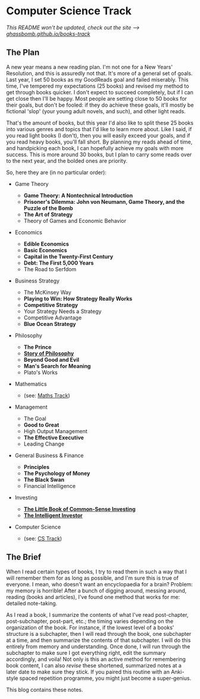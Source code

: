 # Computer Science Track

_This README won't be updated, check out the site --> [ghassbomb.github.io/books-track](https://ghassbomb.github.io/books-track)_

## The Plan

A new year means a new reading plan. I'm not one for a New Years' Resolution, and this is assuredly not that. It's more of a general set of goals. Last year, I set 50 books as my GoodReads goal and failed miserably. This time, I've tempered my expectations (25 books) and revised my method to get through books quicker. I don't expect to succeed completely, but if I can get close then I'll be happy. Most people are setting close to 50 books for their goals, but don't be fooled: if they do achieve these goals, it'll mostly be fictional 'slop' (your young adult novels, and such), and other light reads.

That's the amount of books, but this year I'd also like to split these 25 books into various genres and topics that I'd like to learn more about. Like I said, if you read light books (I don't), then you will easily exceed your goals, and if you read heavy books, you'll fall short. By planning my reads ahead of time, and handpicking each book, I can hopefully achieve my goals with more success. This is more around 30 books, but I plan to carry some reads over to the next year, and the bolded ones are priority.

So, here they are (in no particular order):

- Game Theory

  - **Game Theory: A Nontechnical Introduction**
  - **Prisoner's Dilemma: John von Neumann, Game Theory, and the Puzzle of the Bomb**
  - **The Art of Strategy**
  - Theory of Games and Economic Behavior

- Economics

  - **Edible Economics**
  - **Basic Economics**
  - **Capital in the Twenty-First Century**
  - **Debt: The First 5,000 Years**
  - The Road to Serfdom

- Business Strategy

  - The McKinsey Way
  - **Playing to Win: How Strategy Really Works**
  - **Competitive Strategy**
  - Your Strategy Needs a Strategy
  - Competitive Advantage
  - **Blue Ocean Strategy**

- Philosophy

  - **The Prince**
  - [**Story of Philosophy**](/docs/phil/histories/storyofphilosophy/)
  - **Beyond Good and Evil**
  - **Man's Search for Meaning**
  - Plato's Works

- Mathematics

  - (see: [Maths Track](https://ghassbomb.github.io/maths-track))

- Management

  - The Goal
  - **Good to Great**
  - High Output Management
  - **The Effective Executive**
  - Leading Change

- General Business & Finance

  - **Principles**
  - **The Psychology of Money**
  - **The Black Swan**
  - Financial Intelligence

- Investing

  - [**The Little Book of Common-Sense Investing**](docs/biz/investing/thelittlebook/)
  - [**The Intelligent Investor**](./docs/biz/investing/theintelligentinvestor/)

- Computer Science

  - (see: [CS Track](https://ghassbomb.github.io/cs-track))

## The Brief

When I read certain types of books, I try to read them in such a way that I will remember them for as long as possible, and I'm sure this is true of everyone. I mean, who doesn't want an encyclopaedia for a brain? Problem: my memory is horrible! After a bunch of digging around, messing around, reading (books and articles), I've found one method that works for me: detailed note-taking.

As I read a book, I summarize the contents of what I've read post-chapter, post-subchapter, post-part, etc.; the timing varies depending on the organization of the book. For instance, if the lowest level of a books' structure is a subchapter, then I will read through the book, one subchapter at a time, and then summarize the contents of that subchapter. I will do this entirely from memory and understanding. Once done, I will run through the subchapter to make sure I got everything right, edit the summary accordingly, and voila! Not only is this an active method for remembering book content, I can also _revise_ these shortened, summarized notes at a later date to make sure they stick. If you paired this routine with an Anki-style spaced repetition programme, you might just become a super-genius.

This blog contains these notes.
